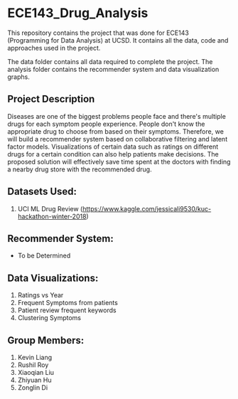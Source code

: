 # ECE143_Drug_Analysis
This repository contains the project that was done for ECE143 (Programming for Data Analysis) at UCSD. It contains all the data, code and approaches used in the project. 

The data folder contains all data required to complete the project. The analysis folder contains the recommender system and data visualization graphs. 

## Project Description
Diseases are one of the biggest problems people face and there's multiple drugs for each symptom people experience. People don't know the appropriate drug to choose from based on their symptoms. Therefore, we will build a recommender system based on collaborative filtering and latent factor models. Visualizations of certain data such as ratings on different drugs for a certain condition can also help patients make decisions. The proposed solution will effectively save time spent at the doctors with finding a nearby drug store with the recommended drug. 

## Datasets Used:
1) UCI ML Drug Review (https://www.kaggle.com/jessicali9530/kuc-hackathon-winter-2018)

## Recommender System:
- To be Determined

## Data Visualizations:

1) Ratings vs Year
2) Frequent Symptoms from patients
3) Patient review frequent keywords
4) Clustering Symptoms

## Group Members:
1) Kevin Liang
2) Rushil Roy
3) Xiaoqian Liu
4) Zhiyuan Hu
5) Zonglin Di
